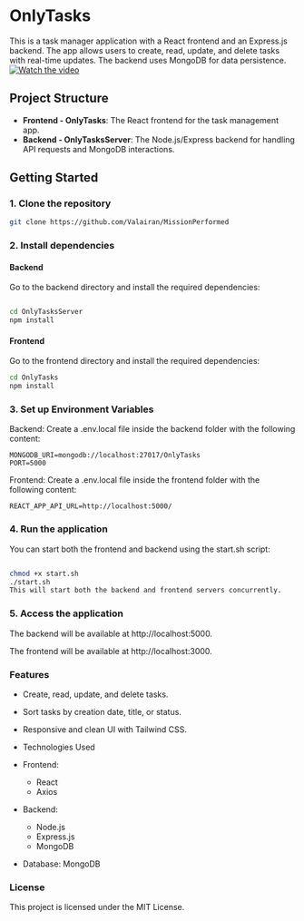 # OnlyTasks

This is a task manager application with a React frontend and an Express.js backend. The app allows users to create, read, update, and delete tasks with real-time updates. The backend uses MongoDB for data persistence.
[![Watch the video](https://img.youtube.com/vi/ePVLW7IkPL8/hqdefault.jpg)](https://www.youtube.com/watch?v=ePVLW7IkPL8)

## Project Structure

- **Frontend - OnlyTasks**: The React frontend for the task management app.
- **Backend - OnlyTasksServer**: The Node.js/Express backend for handling API requests and MongoDB interactions.

## Getting Started

### 1. Clone the repository

```bash
git clone https://github.com/Valairan/MissionPerformed
```
### 2. Install dependencies
#### Backend
Go to the backend directory and install the required dependencies:

```bash

cd OnlyTasksServer
npm install
```

#### Frontend
Go to the frontend directory and install the required dependencies:

```bash 
cd OnlyTasks
npm install
```
### 3. Set up Environment Variables
Backend: Create a .env.local file inside the backend folder with the following content:

```env
MONGODB_URI=mongodb://localhost:27017/OnlyTasks
PORT=5000
```

Frontend: Create a .env.local file inside the frontend folder with the following content:

```env
REACT_APP_API_URL=http://localhost:5000/
```
### 4. Run the application
You can start both the frontend and backend using the start.sh script:

```bash

chmod +x start.sh
./start.sh
This will start both the backend and frontend servers concurrently.
```
### 5. Access the application
The backend will be available at http://localhost:5000.

The frontend will be available at http://localhost:3000.

### Features
* Create, read, update, and delete tasks.
* Sort tasks by creation date, title, or status.
* Responsive and clean UI with Tailwind CSS.
* Technologies Used
* Frontend:
    * React
    * Axios

* Backend:
    * Node.js
    * Express.js
    * MongoDB

* Database: MongoDB

### License
This project is licensed under the MIT License.
